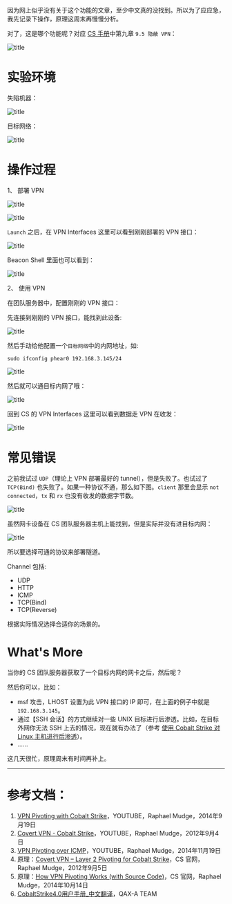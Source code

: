 因为网上似乎没有关于这个功能的文章，至少中文真的没找到。所以为了应应急，我先记录下操作，原理这周末再慢慢分析。

对了，这是哪个功能呢？对应 [CS 手册](https://blog.ateam.qianxin.com/CobaltStrike4.0%E7%94%A8%E6%88%B7%E6%89%8B%E5%86%8C_%E4%B8%AD%E6%96%87%E7%BF%BB%E8%AF%91.pdf)中第九章 `9.5 隐蔽 VPN`：

![title](https://leanote.com/api/file/getImage?fileId=5ebe34ceab64411c3300b8fa)

# 实验环境


失陷机器：

![title](https://leanote.com/api/file/getImage?fileId=5ebe2b93ab64411c3300a7bb)

目标网络：

![title](https://leanote.com/api/file/getImage?fileId=5ebe2b71ab64411e3000a75f)

# 操作过程


1、 部署 VPN 

![title](https://leanote.com/api/file/getImage?fileId=5ebe294cab64411c3300a419)

![title](https://leanote.com/api/file/getImage?fileId=5ebe2c70ab64411c3300a925)


`Launch` 之后，在 VPN Interfaces 这里可以看到刚刚部署的 VPN 接口：


![title](https://leanote.com/api/file/getImage?fileId=5ebe2cd4ab64411e3000a997)

Beacon Shell 里面也可以看到：

![title](https://leanote.com/api/file/getImage?fileId=5ebe2f4dab64411c3300ae2b)

2、 使用 VPN 


在团队服务器中，配置刚刚的 VPN 接口：


先连接到刚刚的 VPN 接口，能找到此设备:

![title](https://leanote.com/api/file/getImage?fileId=5ebe2db7ab64411e3000ab0b)


然后手动给他配置一个`目标网络`中的内网地址，如:


```
sudo ifconfig phear0 192.168.3.145/24
```

![title](https://leanote.com/api/file/getImage?fileId=5ebe2e53ab64411c3300ac30)


然后就可以通目标内网了哦：

![title](https://leanote.com/api/file/getImage?fileId=5ebe2e68ab64411e3000ac45)



回到 CS 的 VPN Interfaces 这里可以看到数据走 VPN 在收发：

![title](https://leanote.com/api/file/getImage?fileId=5ebe2ed3ab64411e3000ad19)


# 常见错误


之前我试过 `UDP`（理论上 VPN 部署最好的 tunnel），但是失败了。也试过了 `TCP(Bind)` 也失败了。如果一种协议不通，那么如下图。`client` 那里会显示 `not connected`，`tx` 和 `rx` 也没有收发的数据字节数。

![title](https://leanote.com/api/file/getImage?fileId=5ebe0a45ab64411e30006b8f)


虽然网卡设备在 CS 团队服务器主机上能找到，但是实际并没有进目标内网：


![title](https://leanote.com/api/file/getImage?fileId=5ebe3039ab64411e3000afce)


所以要选择可通的协议来部署隧道。


Channel 包括:

- UDP
- HTTP
- ICMP
- TCP(Bind)
- TCP(Reverse)


根据实际情况选择合适你的场景的。



# What's More

当你的 CS 团队服务器获取了一个目标内网的网卡之后，然后呢？

然后你可以，比如：

- msf 攻击，LHOST 设置为此 VPN 接口的 IP 即可，在上面的例子中就是 `192.168.3.145`。
- 通过【SSH 会话】的方式继续对一些 UNIX 目标进行后渗透。比如，在目标外网你无法 SSH 上去的情况，现在就有办法了（参考 [使用 Cobalt Strike 对 Linux 主机进行后渗透](http://blog.leanote.com/post/snowming/c34f9defe00c)）。
- ......


这几天很忙，原理周末有时间再补上。

-----------------------------------

# 参考文档：



1. [VPN Pivoting with Cobalt Strike](https://www.youtube.com/watch?v=YLwJORPJ5OA&app=desktop)，YOUTUBE，Raphael Mudge，2014年9月19日
2. [Covert VPN - Cobalt Strike](https://www.youtube.com/watch?v=jrcjJm0COI0&app=desktop#menu)，YOUTUBE，Raphael Mudge，2012年9月4日
3. [VPN Pivoting over ICMP](https://www.youtube.com/watch?v=RGlw6us2aG0&app=desktop)，YOUTUBE，Raphael Mudge，2014年11月19日
4. 原理：[Covert VPN – Layer 2 Pivoting for Cobalt Strike](https://blog.cobaltstrike.com/2012/09/05/covert-vpn-layer-2-pivoting-for-cobalt-strike/)，CS 官网，Raphael Mudge，2012年9月5日
5. 原理：[How VPN Pivoting Works (with Source Code)](https://blog.cobaltstrike.com/2014/10/14/how-vpn-pivoting-works-with-source-code/)，CS 官网，Raphael Mudge，2014年10月14日
6. [CobaltStrike4.0用户手册_中文翻译](https://blog.ateam.qianxin.com/CobaltStrike4.0%E7%94%A8%E6%88%B7%E6%89%8B%E5%86%8C_%E4%B8%AD%E6%96%87%E7%BF%BB%E8%AF%91.pdf)，QAX-A TEAM

